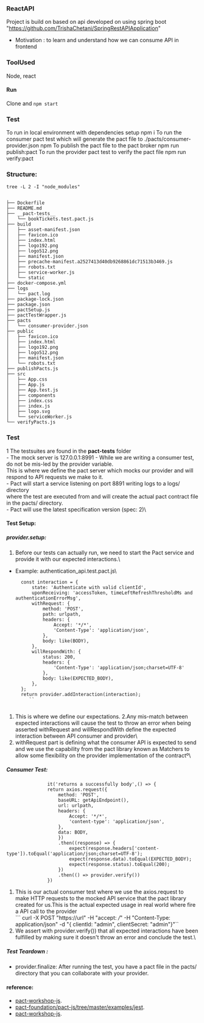 ### ReactAPI 

Project is build on based on api developed on using spring boot "https://github.com/TrishaChetani/SpringRestAPIApplication" 
 - Motivation : to learn and understand how we can consume API in frontend
 
### ToolUsed
Node, react

#### Run
Clone and ```npm start```

### Test
To run in local environment with dependencies setup
    npm i 
To run the consumer pact test which will generate the pact file to ./pacts/consumer-provider.json
   npm
To publish the pact file to the pact broker 
    npm run publish:pact
To run the provider pact test to verify the pact file
    npm run verify:pact
### Structure: 
```tree -L 2 -I "node_modules"```
```

├── Dockerfile
├── README.md
├── __pact-tests__
│   └── bookTickets.test.pact.js
├── build
│   ├── asset-manifest.json
│   ├── favicon.ico
│   ├── index.html
│   ├── logo192.png
│   ├── logo512.png
│   ├── manifest.json
│   ├── precache-manifest.a2527413d40db9268861dc71513b3469.js
│   ├── robots.txt
│   ├── service-worker.js
│   └── static
├── docker-compose.yml
├── logs
│   └── pact.log
├── package-lock.json
├── package.json
├── pactSetup.js
├── pactTestWrapper.js
├── pacts
│   └── consumer-provider.json
├── public
│   ├── favicon.ico
│   ├── index.html
│   ├── logo192.png
│   ├── logo512.png
│   ├── manifest.json
│   └── robots.txt
├── publishPacts.js
├── src
│   ├── App.css
│   ├── App.js
│   ├── App.test.js
│   ├── components
│   ├── index.css
│   ├── index.js
│   ├── logo.svg
│   └── serviceWorker.js
└── verifyPacts.js
```
### Test
1 The testsuites are found in the __pact-tests__ folder\
    - The mock server is 127.0.0.1:8991
    - While we are writing a consumer test, do not be mis-led by the provider variable.\
    This is where we define the pact server which mocks our provider and will respond to API requests we make to it.\
    - Pact will start a service listening on port 8891 writing logs to a logs/ directory\
    where the test are executed from and will create the actual pact contract file in the pacts/ directory.\
    - Pact will use the latest specification version  (spec: 2)\
    
    
#### Test Setup:

##### provider.setup:
 1. Before our tests can actually run, we need to start the Pact service and provide it with  our expected interactions.\
   - Example: authentication_api.test.pact.js\
     ```
       const interaction = {
           state: 'Authenticate with valid clientId',
           uponReceiving: 'accessToken, timeLeftRefreshThresholdMs and authenticationErrorMsg',
           withRequest: {
               method: 'POST',
               path: urlpath,
               headers: {
                   Accept: '*/*',
                   'Content-Type': 'application/json',
               },
               body: like(BODY),
           },
           willRespondWith: {
               status: 200,
               headers: {
                   'Content-Type': 'application/json;charset=UTF-8'
               },
               body: like(EXPECTED_BODY),
           },
       };
       return provider.addInteraction(interaction);
          ``
          
  1. This is where we define our expectations. 
  2.Any mis-match between expected interactions will cause the test to throw an error when being asserted withRequest and willRespondWith define the expected interaction between API consumer and provider\
  3. withRequest part is defining what the consumer API is expected to send and we use the capability from the pact library known as Matchers to allow some flexibility on the provider implementation of the contractº\
##### Consumer Test:
   ```
                  it('returns a successfully body',() => {
                  return axios.request({
                      method: 'POST',
                      baseURL: getApiEndpoint(),
                      url: urlpath,
                      headers: {
                          Accept: '*/*',
                          'content-type': 'application/json',
                      },
                      data: BODY,
                      }) 
                      .then((response) => {
                          expect(response.headers['content-type']).toEqual('application/json;charset=UTF-8');
                          expect(response.data).toEqual(EXPECTED_BODY);
                          expect(response.status).toEqual(200);
                      })
                      .then(() => provider.verify())
                  })
  ```
      
      
1. This is our actual consumer test where we use the axios.request to make HTTP requests to the mocked API service that the pact library created for us.This is the actual expected usage in real world where fire a API call to the provider\
                ``` curl -X POST "https://url" -H "accept: */*" -H "Content-Type: application/json" -d "{ clientId: \"admin\", clientSecret: \"admin\"}"``
2. We assert with provider.verify()) that all expected interactions have been fulfilled by making sure it doesn't throw an error and conclude the test.\
##### Test Teardown :
- provider.finalize: After running the test, you have a pact file in the pacts/ directory that you can collaborate with your provider.
#### reference: 
  -  [pact-workshop-js](https://github.com/DiUS/pact-workshop-js).
  - [pact-foundation/pact-js/tree/master/examples/jest](https://github.com/pact-foundation/pact-js/tree/master/examples/jest).
  -  [pact-workshop-js](DiUS/pact-workshop-js).
      
  
                  
                  



